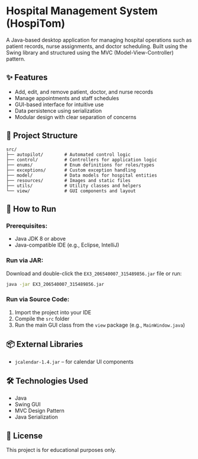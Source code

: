 # Hospital Management System (HospiTom)

A Java-based desktop application for managing hospital operations such as patient records, nurse assignments, and doctor scheduling. Built using the Swing library and structured using the MVC (Model-View-Controller) pattern.

## ✨ Features

- Add, edit, and remove patient, doctor, and nurse records
- Manage appointments and staff schedules
- GUI-based interface for intuitive use
- Data persistence using serialization
- Modular design with clear separation of concerns

## 📁 Project Structure

```
src/
├── autopilot/        # Automated control logic
├── control/          # Controllers for application logic
├── enums/            # Enum definitions for roles/types
├── exceptions/       # Custom exception handling
├── model/            # Data models for hospital entities
├── resources/        # Images and static files
├── utils/            # Utility classes and helpers
└── view/             # GUI components and layout
```

## 🚀 How to Run

### Prerequisites:
- Java JDK 8 or above
- Java-compatible IDE (e.g., Eclipse, IntelliJ)

### Run via JAR:
Download and double-click the `EX3_206540007_315489856.jar` file or run:
```bash
java -jar EX3_206540007_315489856.jar
```

### Run via Source Code:
1. Import the project into your IDE
2. Compile the `src` folder
3. Run the main GUI class from the `view` package (e.g., `MainWindow.java`)

## 📦 External Libraries
- `jcalendar-1.4.jar` – for calendar UI components

## 🛠 Technologies Used
- Java
- Swing GUI
- MVC Design Pattern
- Java Serialization

## 📄 License
This project is for educational purposes only.
